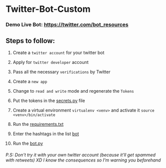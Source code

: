 # Twitter-Bot-Custom

### Demo Live Bot: https://twitter.com/bot_resources

## Steps to follow:

1) Create a `twitter account` for your twitter bot

2) Apply for `twitter developer` account

3) Pass all the necessary `verifications` by Twitter

4) Create a `new app`

5)  Change to `read and write` mode and regenerate the `Tokens`

6) Put the tokens in the [secrets.py](https://github.com/LoopGlitch26/Twitter-Bot-Custom/blob/main/secrets.py) file

7) Create a virtual environment `virtualenv <venv>` and activate it `source <venv>/bin/activate`

8) Run the [requirements.txt](https://github.com/LoopGlitch26/Twitter-Bot-Custom/blob/main/requirements.txt)

9) Enter the hashtags in the list [bot](https://github.com/LoopGlitch26/Twitter-Bot-Custom/blob/0661212e9c41f5c0831ec3568b26fe8d1ead027d/bot.py#L26)

10) Run the [bot.py](https://github.com/LoopGlitch26/Twitter-Bot-Custom/blob/main/bot.py)

###### P.S: Don't try it with your own twitter account (because it'll get spammed with retweets) XD I know the consequences so I'm warning you beforehand
